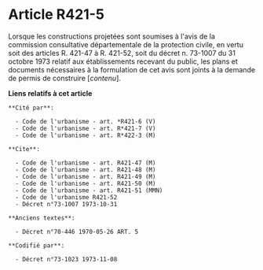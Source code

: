 # Article R421-5

Lorsque les constructions projetées sont soumises à l'avis de la commission consultative départementale de la protection
civile, en vertu soit des articles R. 421-47 à R. 421-52, soit du décret n. 73-1007 du 31 octobre 1973 relatif aux
établissements recevant du public, les plans et documents nécessaires à la formulation de cet avis sont joints à la demande
de permis de construire [*contenu*].

**Liens relatifs à cet article**

	**Cité par**:

	  - Code de l'urbanisme - art. *R421-6 (V)
	  - Code de l'urbanisme - art. R*421-7 (V)
	  - Code de l'urbanisme - art. R*422-3 (M)

	**Cite**:

	  - Code de l'urbanisme - art. R421-47 (M)
	  - Code de l'urbanisme - art. R421-48 (M)
	  - Code de l'urbanisme - art. R421-49 (M)
	  - Code de l'urbanisme - art. R421-50 (M)
	  - Code de l'urbanisme - art. R421-51 (MMN)
	  - Code de l'urbanisme R421-52
	  - Décret n°73-1007 1973-10-31

	**Anciens textes**:

	  - Décret n°70-446 1970-05-26 ART. 5

	**Codifié par**:

	  - Décret n°73-1023 1973-11-08

